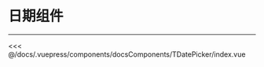 # 日期组件

---

<common-code-format>
  <docsComponents-TDatePicker-index slot="source"></docsComponents-TDatePicker-index>
  <<< @/docs/.vuepress/components/docsComponents/TDatePicker/index.vue
</common-code-format>
